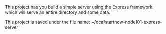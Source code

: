 This project has you build a simple server using the 
Express framework which will serve an entire directory and some data.

This project is saved under the file name:
~/oca/startnow-node101-express-server